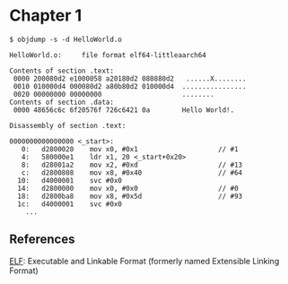 # Chapter 1

```
$ objdump -s -d HelloWorld.o

HelloWorld.o:     file format elf64-littleaarch64

Contents of section .text:
 0000 200080d2 e1000058 a20180d2 080880d2   ......X........
 0010 010000d4 000080d2 a80b80d2 010000d4  ................
 0020 00000000 00000000                    ........        
Contents of section .data:
 0000 48656c6c 6f20576f 726c6421 0a        Hello World!.   

Disassembly of section .text:

0000000000000000 <_start>:
   0:	d2800020 	mov	x0, #0x1                   	// #1
   4:	580000e1 	ldr	x1, 20 <_start+0x20>
   8:	d28001a2 	mov	x2, #0xd                   	// #13
   c:	d2800808 	mov	x8, #0x40                  	// #64
  10:	d4000001 	svc	#0x0
  14:	d2800000 	mov	x0, #0x0                   	// #0
  18:	d2800ba8 	mov	x8, #0x5d                  	// #93
  1c:	d4000001 	svc	#0x0
	...
```

## References

[ELF](https://en.wikipedia.org/wiki/Executable_and_Linkable_Format): Executable and Linkable Format (formerly named Extensible Linking Format)
